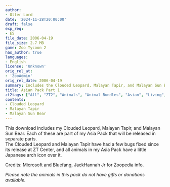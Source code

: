 ```yaml
---
author:
- Otter Lord
date: '2024-11-28T20:00:00'
draft: false
exp_req:
- ES
file_date: 2006-04-19
file_size: 2.7 MB
game: Zoo Tycoon 2
has_author: true
languages:
- English
license: 'Unknown'
orig_rel_at:
- 'ZooAdmin'
orig_rel_date: 2006-04-19
summary: Includes the Clouded Leopard, Malayan Tapir, and Malayan Sun Bear as part of the Asia Pack.
title: Asian Pack Part 1
zt2tags: ["All", "ZT2", "Animals", "Animal Bundles", "Asian", "Living", "Mammals", "Ungulates", "Ursids", "Felids"]
contents:
- Clouded Leopard
- Malayan Tapir
- Malayan Sun Bear
---
```

This download includes my Clouded Leopard, Malayan Tapir, and Malayan Sun Bear. Each of these are part of my Asia Pack that will be released in separate parts.  
The Clouded Leopard and Malayan Tapir have had a few bugs fixed since its release at ZT Center, and all animals in my Asia Pack have a little Japanese arch icon over it.  

Credits: Microsoft and Bluefang, JackHannah Jr for Zoopedia info.  

*Please note the animals in this pack do not have gifts or donations available.*
